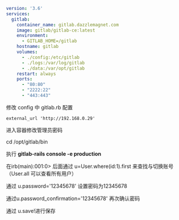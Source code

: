 ```yml
version: '3.6'
services:
  gitlab:
    container_name: gitlab.dazzlemagnet.com
    image: gitlab/gitlab-ce:latest
    environment:
      - GITLAB_HOME=/gitlab
    hostname: gitlab
    volumes:
      - ./config:/etc/gitlab
      - ./logs:/var/log/gitlab
      - ./data:/var/opt/gitlab
    restart: always
    ports:
      - "80:80"
      - "2222:22" 
      - "443:443"

```

修改 config 中 gitlab.rb 配置

`external_url 'http://192.168.0.29'`

进入容器修改管理员密码

cd /opt/gitlab/bin

执行  **gitlab-rails console -e production**



在irb(main):001:0> 后面通过 u=User.where(id:1).first 来查找与切换账号（User.all 可以查看所有用户）



通过 u.password='12345678' 设置密码为12345678



通过u.password_confirmation='12345678' 再次确认密码



通过 u.save!进行保存



